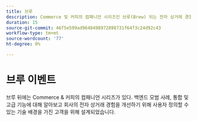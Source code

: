 ```yaml
---
title: 브루
description: Commerce 및 커피의 컴패니언 시리즈인 브루(Brew) 뒤는 전자 상거래 경험을 향상시키기 위해 백엔드 모범 사례, 통합 및 고급 기능을 마스터하고자 하는 기술적으로 숙련된 고객을 위해 설계되었습니다.
duration: 15
source-git-commit: 46f5e599ad9648498972898731f64f3c24d92c43
workflow-type: tm+mt
source-wordcount: '77'
ht-degree: 0%

---
```


# 브루 이벤트

브루 뒤에는 Commerce &amp; 커피의 컴패니언 시리즈가 있다. 백엔드 모범 사례, 통합 및 고급 기능에 대해 알아보고 회사의 전자 상거래 경험을 개선하기 위해 사용자 정의할 수 있는 기술 배경을 가진 고객을 위해 설계되었습니다.

<!-- CARDS

* activity-log.md {cta  = Watch event}

-->

